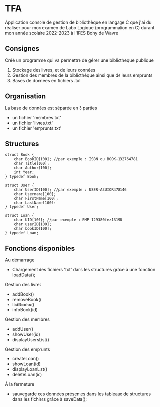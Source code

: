 # TFA
Application console de gestion de bibliothèque en langage C que j'ai du réaliser pour mon examen de Labo Logique (programmation en C) durant mon année scolaire 2022-2023 à l'IPES Bohy de Wavre

## Consignes
Créé un programme qui va permettre de gérer une bibliotheque publique

1. Stockage des livres, et de leurs données
2. Gestion des membres de la bibliothèque ainsi que de leurs emprunts
3. Bases de données en fichiers .txt

## Organisation
La base de données est séparée en 3 parties
- un fichier 'membres.txt'
- un fichier 'livres.txt'
- un fichier 'emprunts.txt'

## Structures
```
struct Book {
    char BookID[100]; //par exemple : ISBN ou BOOK-132764781
    char Title[100];
    char Author[100];
    int Year;
} typedef Book;

struct User {
    char UserID[100]; //par exemple : USER-A3UIOR478146
    char Username[100];
    char FirstName[100];
    char LastName[100];
} typedef User;

struct Loan {
    char UID[100]; //par exemple : EMP-129380fez13198
    char userID[100];
    char bookID[100];
} typedef Loan;
```
## Fonctions disponibles
Au démarrage
- Chargement des fichiers 'txt' dans les structures grâce à une fonction loadData();

Gestion des livres
- addBook()
- removeBook()
- listBooks()
- infoBook(id)

Gestion des membres
- addUser()
- showUser(id)
- displayUsersList()

Gestion des emprunts
- createLoan()
- showLoan(id)
- displayLoanList()
- deleteLoan(id)

À la fermeture
- sauvegarde des données présentes dans les tableaux de structures dans les fichiers grâce à saveData(); 
